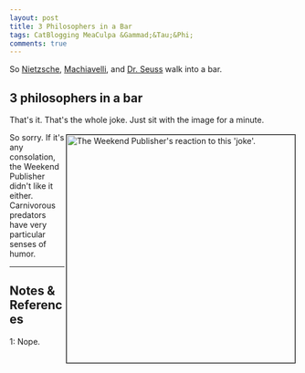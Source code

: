 ```yaml
---
layout: post
title: 3 Philosophers in a Bar
tags: CatBlogging MeaCulpa &Gammad;&Tau;&Phi;
comments: true
---
```


So [Nietzsche](https://en.wikipedia.org/wiki/Friedrich_Nietzsche),
[Machiavelli](https://en.wikipedia.org/wiki/Niccol%C3%B2_Machiavelli),
and [Dr. Seuss](https://en.wikipedia.org/wiki/Dr._Seuss) walk into a bar.  


## 3 philosophers in a bar  

That's it.  That's the whole joke.  Just sit with the image for a minute.  

<img src="{{ site.baseurl }}/images/2020-07-01-about-weekend-publisher.jpg" width="400" height="400" alt="The Weekend Publisher's reaction to this 'joke'." title="The Weekend Publisher's reaction to this 'joke'." style="float: right; margin: 3px 3px 3px 3px; border: 1px solid #000000;">
So sorry.  If it's any consolation, the Weekend Publisher didn't like it either.
Carnivorous predators have very particular senses of humor.

---

## Notes &amp; References  

<!--
<sup id="fn1a">[[1]](#fn1)</sup>

<a id="fn1">1</a>: ***, ["***"](***), *** [↩](#fn1a)  

<a href="{{ site.baseurl }}/images/***">
  <img src="{{ site.baseurl }}/images/***" width="400" height="***" alt="***" title="***" style="float: right; margin: 3px 3px 3px 3px; border: 1px solid #000000;">
</a>

<iframe width="400" height="224" src="***" allow="accelerometer; encrypted-media; gyroscope; picture-in-picture" allowfullscreen style="float: right; margin: 3px 3px 3px 3px; border: 1px solid #000000;"></iframe>
-->

<a id="fn1">1</a>: Nope.  
